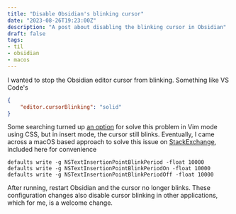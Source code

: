 ```yaml
---
title: "Disable Obsidian's blinking cursor"
date: "2023-08-26T19:23:00Z"
description: "A post about disabling the blinking cursor in Obsidian"
draft: false
tags:
- til
- obsidian
- macos
---
```


I wanted to stop the Obsidian editor cursor from blinking.
Something like VS Code's

```json 
{
    "editor.cursorBlinking": "solid"
}
```

Some searching turned up [an option](https://forum.obsidian.md/t/allow-stopping-the-cursor-from-blinking/39819) for solve this problem in Vim mode using CSS, but in insert mode, the cursor still blinks.
Eventually, I came across a macOS based approach to solve this issue on [StackExchange](https://superuser.com/a/1444563), included here for convenience

```text
defaults write -g NSTextInsertionPointBlinkPeriod -float 10000
defaults write -g NSTextInsertionPointBlinkPeriodOn -float 10000
defaults write -g NSTextInsertionPointBlinkPeriodOff -float 10000
```

After running, restart Obsidian and the cursor no longer blinks.
These configuration changes also disable cursor blinking in other applications, which for me, is a welcome change.